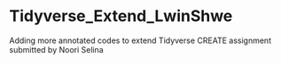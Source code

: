 # Tidyverse_Extend_LwinShwe
Adding more annotated codes to extend Tidyverse CREATE assignment submitted by Noori Selina
